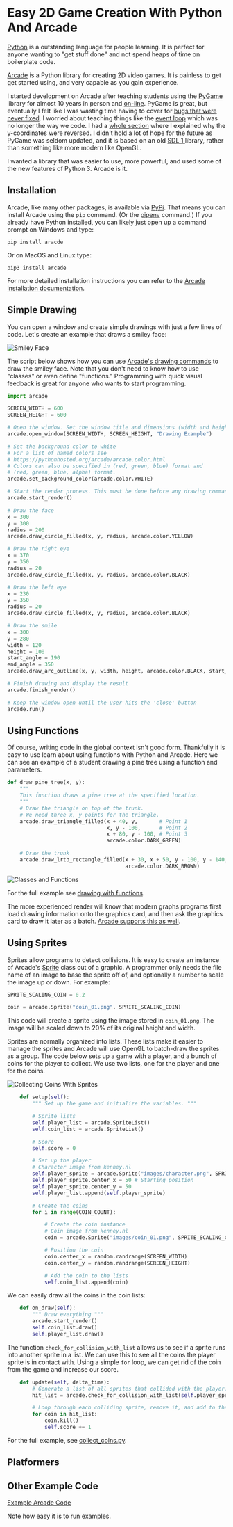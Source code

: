 Easy 2D Game Creation With Python And Arcade
===

[Python](https://opensource.com/resources/python) is a outstanding language for 
people learning. It is perfect for anyone wanting to 
"get stuff done" and not spend heaps of time on boilerplate code.

[Arcade](http://arcade.academy) is a Python library for 
creating 2D video games. It is painless to get get started using, and very 
capable as you gain experience.

I started development on Arcade after teaching students using
the [PyGame](https://www.pygame.org) library for almost 10 years in person and 
[on-line](http://ProgramArcadeGames.com). PyGame is great, but eventually
I felt like I was wasting time having to cover for 
[bugs that were never fixed](https://stackoverflow.com/questions/10148479/artifacts-when-drawing-primitives-with-pygame).
I worried about teaching things like the [event loop](https://www.pygame.org/docs/tut/tom_games2.html)
which was no longer the way we code. I had a
[whole section](http://programarcadegames.com/index.php?chapter=introduction_to_graphics&lang=en#section_5_1)
where I explained why the y-coordinates were reversed. 
I didn't hold a lot of hope for the future as PyGame was seldom updated, 
and it is based on
an old [SDL 1 ](https://www.libsdl.org/download-1.2.php)
library, rather than something like more modern like OpenGL.

I wanted a library that was easier to use, more powerful, and used some of the 
new features of Python 3. Arcade is it.

Installation
---

Arcade, like many other packages, is available via 
[PyPi](https://pypi.python.org/pypi). That means you can install Arcade using the 
`pip` command. 
(Or the [pipenv](https://opensource.com/article/18/2/why-python-devs-should-use-pipenv) command.)
If you already have Python installed, you can likely just open
up a command prompt on Windows and type:

`pip install aracde`

Or on MacOS and Linux type:

`pip3 install arcade`

For more detailed installation instructions you can refer to the 
[Arcade installation documentation](http://arcade.academy/installation.html).

Simple Drawing
---

You can open a window and create simple drawings with just a few lines of code.
Let's create an example that draws a smiley face:

![Smiley Face](smiley_face.png)

The script below shows how you can use 
[Arcade's drawing commands](http://arcade.academy/quick_index.html#drawing-module)
to draw the smiley face. Note that you don't need to know how to use "classes"
or even define "functions." Programming with quick visual feedback is great 
for anyone who wants to start programming.

```python
import arcade

SCREEN_WIDTH = 600
SCREEN_HEIGHT = 600

# Open the window. Set the window title and dimensions (width and height)
arcade.open_window(SCREEN_WIDTH, SCREEN_HEIGHT, "Drawing Example")

# Set the background color to white
# For a list of named colors see
# https://pythonhosted.org/arcade/arcade.color.html
# Colors can also be specified in (red, green, blue) format and
# (red, green, blue, alpha) format.
arcade.set_background_color(arcade.color.WHITE)

# Start the render process. This must be done before any drawing commands.
arcade.start_render()

# Draw the face
x = 300
y = 300
radius = 200
arcade.draw_circle_filled(x, y, radius, arcade.color.YELLOW)

# Draw the right eye
x = 370
y = 350
radius = 20
arcade.draw_circle_filled(x, y, radius, arcade.color.BLACK)

# Draw the left eye
x = 230
y = 350
radius = 20
arcade.draw_circle_filled(x, y, radius, arcade.color.BLACK)

# Draw the smile
x = 300
y = 280
width = 120
height = 100
start_angle = 190
end_angle = 350
arcade.draw_arc_outline(x, y, width, height, arcade.color.BLACK, start_angle, end_angle, 10)

# Finish drawing and display the result
arcade.finish_render()

# Keep the window open until the user hits the 'close' button
arcade.run()
```

Using Functions
---

Of course, writing code in the global context isn't good form. Thankfully it
is easy to use learn about using functions with Python and Arcade. Here we can
see an example of a student drawing a pine tree using a function and parameters.

```python
def draw_pine_tree(x, y):
    """
    This function draws a pine tree at the specified location.
    """
    # Draw the triangle on top of the trunk.
    # We need three x, y points for the triangle.
    arcade.draw_triangle_filled(x + 40, y,       # Point 1
                                x, y - 100,      # Point 2
                                x + 80, y - 100, # Point 3
                                arcade.color.DARK_GREEN)

    # Draw the trunk
    arcade.draw_lrtb_rectangle_filled(x + 30, x + 50, y - 100, y - 140,
                                      arcade.color.DARK_BROWN)
```

![Classes and Functions](classes_and_functions.png)

For the full example see [drawing with functions](http://arcade.academy/examples/drawing_with_functions.html).

The more experienced reader will know that modern graphs programs first load
drawing information onto the graphics card, and then ask the graphics
card to draw it later as a batch. 
[Arcade supports this as well](http://arcade.academy/examples/shape_list_demo.html).

Using Sprites
---

Sprites allow programs to detect collisions. It is easy to create an instance of
Arcade's [Sprite](http://arcade.academy/arcade.html#arcade.sprite.Sprite) 
class out of a graphic. A programmer only needs the file name 
of an image to base the sprite
off of, and optionally a number to scale the image up or down. For example:
```python
SPRITE_SCALING_COIN = 0.2

coin = arcade.Sprite("coin_01.png", SPRITE_SCALING_COIN)
```

This code will create a sprite using the image stored in `coin_01.png`. The 
image will be scaled down to 20% of its original height and width.

Sprites are normally organized into lists. These lists make it easier to manage
the sprites and Arcade will use OpenGL to batch-draw the sprites as a group.
The code below sets up a game with a player, and a bunch of coins for the player
to collect. We use two lists, one for the player and one for the coins.

![Collecting Coins With Sprites](sprite_collect_coins1.png)

```python
    def setup(self):
        """ Set up the game and initialize the variables. """

        # Sprite lists
        self.player_list = arcade.SpriteList()
        self.coin_list = arcade.SpriteList()

        # Score
        self.score = 0

        # Set up the player
        # Character image from kenney.nl
        self.player_sprite = arcade.Sprite("images/character.png", SPRITE_SCALING_PLAYER)
        self.player_sprite.center_x = 50 # Starting position
        self.player_sprite.center_y = 50
        self.player_list.append(self.player_sprite)

        # Create the coins
        for i in range(COIN_COUNT):

            # Create the coin instance
            # Coin image from kenney.nl
            coin = arcade.Sprite("images/coin_01.png", SPRITE_SCALING_COIN)

            # Position the coin
            coin.center_x = random.randrange(SCREEN_WIDTH)
            coin.center_y = random.randrange(SCREEN_HEIGHT)

            # Add the coin to the lists
            self.coin_list.append(coin)
```

We can easily draw all the coins in the coin lists:

```python
    def on_draw(self):
        """ Draw everything """
        arcade.start_render()
        self.coin_list.draw()
        self.player_list.draw()
```

The function `check_for_collision_with_list` allows us to see if a sprite runs
into another sprite in a list. We can use this to see all the coins the player
sprite is in contact with. Using a simple `for` loop, we can get rid of the coin
from the game and increase our score.

```python
    def update(self, delta_time):
        # Generate a list of all sprites that collided with the player.
        hit_list = arcade.check_for_collision_with_list(self.player_sprite, self.coin_list)

        # Loop through each colliding sprite, remove it, and add to the score.
        for coin in hit_list:
            coin.kill()
            self.score += 1
```

For the full example, see [collect_coins.py](http://arcade.academy/examples/sprite_collect_coins.html).

Platformers
---


Other Example Code
---

[Example Arcade Code](http://arcade.academy/examples/index.html)

Note how easy it is to run examples.
